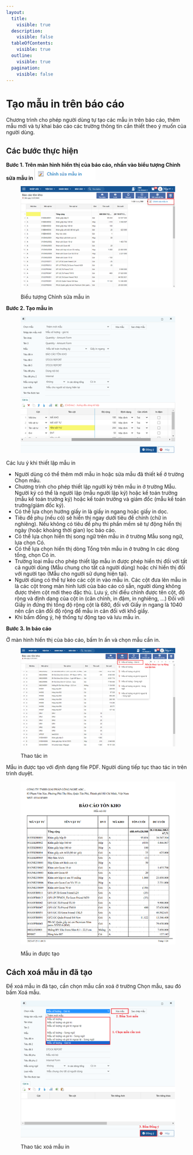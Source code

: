 ```yaml
---
layout:
  title:
    visible: true
  description:
    visible: false
  tableOfContents:
    visible: true
  outline:
    visible: true
  pagination:
    visible: false
---
```


# Tạo mẫu in trên báo cáo

Chương trình cho phép người dùng tự tạo các mẫu in trên báo cáo, thêm mẫu mới và tự khai báo cáo các trường thông tin cần thiết theo ý muốn của người dùng.

## Các bước thực hiện

**Bước 1. Trên màn hình hiển thị của báo cáo, nhấn vào biểu tượng Chỉnh sửa mẫu in** ![](<../.gitbook/assets/image (28).png>)

<figure><img src="../.gitbook/assets/tạo mẫu in 1.png" alt=""><figcaption><p>Biểu tượng Chỉnh sửa mẫu in</p></figcaption></figure>

**Bước 2. Tạo mẫu in**&#x20;

<figure><img src="../.gitbook/assets/tạo mẫu in 6.png" alt=""><figcaption></figcaption></figure>

Các lưu ý khi thiết lập mẫu in

* Người dùng có thể thêm mới mẫu in hoặc sửa mẫu đã thiết kế ở trường Chọn mẫu.
* Chương trình cho phép thiết lập người ký trên mẫu in ở trường Mẫu. Người ký có thể là người lập (mẫu người lập ký) hoặc kế toán trưởng (mẫu kế toán trưởng ký) hoặc kế toán trưởng và giám đốc (mẫu kế toán trưởng/giám đốc ký).
* Có thể lựa chọn hướng giấy in là giấy in ngang hoặc giấy in dọc.
* Tiêu đề phụ (nếu có) sẽ hiển thị ngay dưới tiêu đề chính (chữ in nghiêng). Nếu không có tiêu đề phụ thì phần mềm sẽ tự động hiển thị ngày (hoặc khoảng thời gian) lọc báo cáo.
* Có thể lựa chọn hiển thị song ngữ trên mẫu in ở trường Mẫu song ngữ, lựa chọn Có.
* Có thể lựa chọn hiển thị dòng Tổng trên mẫu in ở trường In các dòng tổng, chọn Có in.
* Trường loại mẫu cho phép thiết lập mẫu in được phép hiển thị đối với tất cả người dùng (Mẫu chung cho tất cả người dùng) hoặc chỉ hiển thị đối với người tạo (Mẫu cho người sử dụng hiện tại).
* Người dùng có thể tự kéo các cột in vào mẫu in. Các cột đưa lên mẫu in là các cột trong màn hình lưới của báo cáo có sẵn, người dùng không được thêm cột mới theo đặc thù. Lưu ý, chỉ điều chỉnh được tên cột, độ rộng và định dạng của cột in (căn chỉnh, in đậm, in nghiêng, ...) Đối với Giấy in đứng thì tổng độ rộng cột là 680, đối với Giấy in ngang là 1040 nên cần cân đối độ rộng để mẫu in cân đối với khổ giấy.
* Khi bấm đồng ý, hệ thống tự động tạo và lưu mẫu in.

**Bước 3. In báo cáo**

Ở màn hình hiển thị của báo cáo, bấm In ấn và chọn mẫu cần in.

<figure><img src="../.gitbook/assets/tạo mẫu in 3.png" alt=""><figcaption><p>Thao tác in</p></figcaption></figure>

Mẫu in được tạo với định dạng file PDF. Người dùng tiếp tục thao tác in trên trình duyệt.

<figure><img src="../.gitbook/assets/tạo mẫu in 5.png" alt=""><figcaption><p>Mẫu in được tạo</p></figcaption></figure>

## **Cách xoá mẫu in đã tạo**

Để xoá mẫu in đã tạo, cần chọn mẫu cần xoá ở trường Chọn mẫu, sau đó bấm Xoá mẫu.

<figure><img src="../.gitbook/assets/xoá mẫu in.png" alt=""><figcaption><p>Thao tác xoá mẫu in</p></figcaption></figure>
